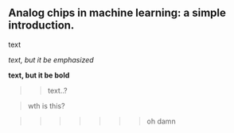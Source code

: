 ## Analog chips in machine learning: a simple introduction.


text

*text, but it be emphasized*

**text, but it be bold**

>> text..?

> wth is this?

>>>>>>> oh damn
